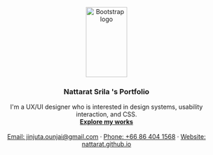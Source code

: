 <p align="center">
  <a href="https://jinjuta-pae.github.io/">
    <img src="https://i.imgur.com/dTzHB4n.png" alt="Bootstrap logo" width="94" height="160">
  </a>
</p>

<h3 align="center">Nattarat Srila 's Portfolio</h3>

<p align="center">
  I'm a UX/UI designer who is interested in design systems, usability interaction, and CSS.
  <br>
  <a href="https://jinjuta-pae.github.io/"><strong>Explore my works</strong></a>
  <br>
  <br>
  <a href="mailto:nattarat.design@gmail.com">Email: jinjuta.ounjai@gmail.com</a>
  ·
  <a href="tel:+66864041568">Phone: +66 86 404 1568</a>
  ·
  <a href="https://nattarat.github.io/">Website: nattarat.github.io</a>
</p>

